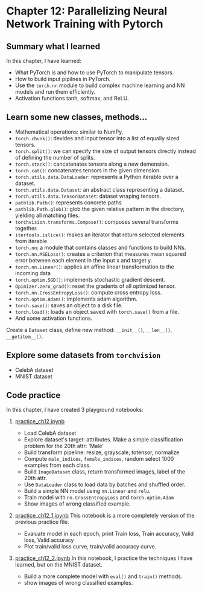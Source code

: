 # Chapter 12: Parallelizing Neural Network Training with Pytorch

## Summary what I learned
In this chapter, I have learned:
- What PyTorch is and how to use PyTorch to manipulate tensors.
- How to build input pipilnes in PyTorch.
- Use the `torch.nn` module to build complex machine learning and NN models and run them efficiently.
- Activation functions tanh, softmax, and ReLU.

## Learn some new classes, methods...
- Mathematical operations: similar to NumPy.
- `torch.chunk()`: devides and input tensor into a list of equally sized tensors.
- `torch.split()`: we can specify the size of output tensors directly instead of defining the number of splits.
- `torch.stack()`: cancatenates tensors along a new demension.
- `torch.cat()`: concatenates tensors in the given dimension.
- `torch.utils.data.DataLoader`: represents a Python iterable over a dataset.
- `torch.utils.data.Dataset`: an abstract class representing a dataset.
- `torch.utils.data.TensorDataset`: dataset wraping tensors.
- `pathlib.Path()`: represents concrete paths
- `pathlib.Path.glob()`: glob the given relative pattern in the directory, yielding all matching files.
- `torchvision.transforms.Compose()`: composes several transforms together.
- `itertools.islice()`: makes an iterator that return selected elements from iterable
- `torch.nn`: a module that contains classes and functions to build NNs.
- `torch.nn.MSELoss()`: creates a criterion that measures mean squared error between each element in the input x and target y.
- `torch.nn.Linear()`: applies an affine linear transformation to the incoming data
- `torch.optim.SGD()`: implements stochastic gradient descent.
- `Opimizer.zero_grad()`: reset the gradents of all optimized tensor.
- `torch.nn.CrossEntropyLoss()`: compute cross entropy loss.
- `torch.optim.Adam()`: implements adam algorithm.
- `torch.save()`: saves an object to a disk file.
- `torch.load()`: loads an object saved with `torch.save()` from a file.
- And some activation functions.

Create a `Dataset` class, define new method: `__init__()`, `__len__()`, `__getitem__()`.


## Explore some datasets from `torchvision`
- CelebA dataset
- MNIST dataset


## Code practice
In this chapter, I have created 3 playground notebooks:
1.  [practice_ch12.ipynb](../ch12/practice_ch12.ipynb)
    - Load CelebA dataset
    - Explore dataset's target: attributes. Make a simple classification problem for the 20th attr: 'Male'
    - Build transform pipeline: resize, grayscale, totensor, normalize
    - Compute `male_indices`, `female_indices`, random select 1000 examples from each class.
    - Build `ImageDataset` class, return transformed images, label of the 20th attr.
    - Use `DataLoader` class to load data by batches and shuffled order.
    - Build a simple NN model using `nn.Linear` and `relu`.
    - Train model with `nn.CrossEntropyLoss` and `torch.optim.Adam`
    - Show images of wrong classified example.

2.  [practice_ch12_1.ipynb](../ch12/practice_ch12_1.ipynb)
    This notebook is a more completely version of the previous practice file.
    - Evaluate model in each epoch, print Train loss, Train accuracy, Valid loss, Valid accuracy
    - Plot train/valid loss curve, train/valid accuracy curve.

3.  [practice_ch12_2.ipynb](../ch12/practice_ch12_2.ipynb)
    In this notebook, I practice the techniques I have learned, but on the MNIST dataset.
    - Build a more complete model with `eval()` and `train()` methods.
    - show images of wrong classified examples.